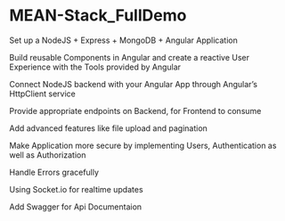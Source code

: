 # MEAN-Stack_FullDemo

Set up a NodeJS + Express + MongoDB + Angular Application

Build reusable Components in Angular and create a reactive User Experience with the Tools provided by Angular

Connect NodeJS backend with your Angular App through Angular’s HttpClient service

Provide appropriate endpoints on Backend, for Frontend to consume

Add advanced features like file upload and pagination

Make Application more secure by implementing Users, Authentication as well as Authorization

Handle Errors gracefully

Using Socket.io for realtime updates

Add Swagger for Api Documentaion
